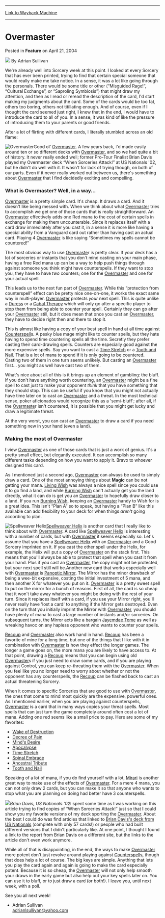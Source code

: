 
---
[Link to Wayback Machine](https://web.archive.org/web/20211017124103/https://magic.wizards.com/en/articles/archive/feature/overmaster-2004-04-21)

[_metadata_:author]:- "Adrian Sullivan"
[_metadata_:description]:- "We're already well into Sorcery week at this point. I looked at every Sorcery that has ever been printed, trying to find that certain special someone that would really make me take notice. In a sense, it was a lot like going through the personals. There would be some title or other (“Misguided Rage!”, “Cultural Exchange”, or “Saproling Symbiosis”) that might draw my attention,"
[_metadata_:generator]:- "Drupal 7 (http://drupal.org)"
[_metadata_:publish_date]:- "2004-04-21"
[_metadata_:title]:- "Overmaster"
[_metadata_:wayback_capture_timestamp]:- "2021-10-17 12:41:03+00:00"
[_metadata_:wayback_raw_url]:- "https://web.archive.org/web/20211017124103id_/https://magic.wizards.com/en/articles/archive/feature/overmaster-2004-04-21"
[_metadata_:wayback_url]:- "https://magic.wizards.com/en/articles/archive/feature/overmaster-2004-04-21"
---


Overmaster
==========



 Posted in **Feature**
 on April 21, 2004 






![](https://media.magic.wizards.com/styles/auth_small/public/images/person/authorpic_adriansullivan.jpg)
By Adrian Sullivan











We're already well into Sorcery week at this point. I looked at every Sorcery that has ever been printed, trying to find that certain special someone that would really make me take notice. In a sense, it was a lot like going through the personals. There would be some title or other (“Misguided Rage!”, “Cultural Exchange”, or “Saproling Symbiosis”) that might draw my attention, and then as I read or reread the description of the card, I'd start making my judgments about the card. Some of the cards would be too fat, others too boring, others not titillating enough. And of course, even if I thought the card seemed just right, I knew that in the end, I would have to introduce the card to all of you. In a sense, it was kind of like the pressure of introducing them to your parents or good friends.

After a lot of flirting with different cards, I literally stumbled across an old flame:

![Overmaster](http://gatherer.wizards.com/Handlers/Image.ashx?type=card&name=Overmaster)Good ol' [Overmaster](https://gatherer.wizards.com/Pages/Card/Details.aspx?name=Overmaster). A few years back, I'd made easily around ten or so different decks with [Overmaster](https://gatherer.wizards.com/Pages/Card/Details.aspx?name=Overmaster), and so we had quite a bit of history. It never really ended well; former Pro-Tour Finalist Brian Davis played my Overmaster deck “When Sorceries Attack!” at US Nationals '02, but he didn't do well with it. It wasn't for lack of trying though, on both of our parts. Even if it never really worked out between us, there's something about [Overmaster](https://gatherer.wizards.com/Pages/Card/Details.aspx?name=Overmaster) that I find decidedly exciting and compelling.

### What is Overmaster? Well, in a way…

[Overmaster](https://gatherer.wizards.com/Pages/Card/Details.aspx?name=Overmaster) is a pretty simple card. It's cheap. It draws a card. And it doesn't like being messed with. When we think about what [Overmaster](https://gatherer.wizards.com/Pages/Card/Details.aspx?name=Overmaster) tries to accomplish we get one of those cards that is really straightforward. An [Overmaster](https://gatherer.wizards.com/Pages/Card/Details.aspx?name=Overmaster) effectively adds one Red mana to the cost of certain spells in exchange for making them uncounterable. Since it replaces itself with a card draw immediately after you cast it, in a sense it is more like having a special ability from a Vanguard card out rather than having cast an actual card. Playing 4 [Overmaster](https://gatherer.wizards.com/Pages/Card/Details.aspx?name=Overmaster) is like saying “Sometimes my spells cannot be countered!”

The most obvious way to use [Overmaste](https://gatherer.wizards.com/Pages/Card/Details.aspx?name=Overmaste)r is pretty clear. If your deck has a lot of sorceries or instants that you don't mind casting on your main phase, having a free Red mana up can be a way to help push things through against someone you think might have counterspells. If they want to stop you, they have to have *two* counters; one for the [Overmaster](https://gatherer.wizards.com/Pages/Card/Details.aspx?name=Overmaster) and one for your actual spell.

This leads us to the next fun part of [Overmaster](https://gatherer.wizards.com/Pages/Card/Details.aspx?name=Overmaster). While this “protection from counterspell” effect can be pretty nice one-on-one, it works the exact same way in multi-player. [Overmaster](https://gatherer.wizards.com/Pages/Card/Details.aspx?name=Overmaster) protects *your* next spell. This is quite unlike a [Duress](https://gatherer.wizards.com/Pages/Card/Details.aspx?name=Duress) or a [Cabal Therapy](https://gatherer.wizards.com/Pages/Card/Details.aspx?name=Cabal+Therapy) which will only go after a specific player to stop them from being able to counter your spell. Certainly they can go after your [Overmaster](https://gatherer.wizards.com/Pages/Card/Details.aspx?name=Overmaster) still, but it does mean that once you cast an [Overmaster](https://gatherer.wizards.com/Pages/Card/Details.aspx?name=Overmaster), they have to decide right then and there to stop it.

This is almost like having a copy of your best spell in hand at all time against [Counterspell](https://gatherer.wizards.com/Pages/Card/Details.aspx?name=Counterspell)s. A pesky blue mage might like to counter spells, but they hate having to spend time countering spells all the time. Secretly they prefer casting their card-drawing spells. Counters are especially good against the more expensive spells. Say you want to cast a [Time Stretch](https://gatherer.wizards.com/Pages/Card/Details.aspx?name=Time+Stretch) or a [Tooth and Nail](https://gatherer.wizards.com/Pages/Card/Details.aspx?name=Tooth+and+Nail). That is a lot of mana to spend if it is only going to be countered. Casting two of them in one turn seems unlikely. But casting an [Overmaster](https://gatherer.wizards.com/Pages/Card/Details.aspx?name=Overmaster) first… you might as well have cast two of them.

What's nice about all of this is it brings up an element of gambling: the bluff. If you don't have anything worth countering, an [Overmaster](https://gatherer.wizards.com/Pages/Card/Details.aspx?name=Overmaster) might be a fine spell to cast just to make your opponent *think* that you have something that they should stop. This can be useful if you know that you might not actually have time later on to cast an [Overmaster](https://gatherer.wizards.com/Pages/Card/Details.aspx?name=Overmaster) and a threat. In the most technical sense, poker aficionados would recognize this as a 'semi-bluff'; after all, if the [Overmaste](https://gatherer.wizards.com/Pages/Card/Details.aspx?name=Overmaste)r isn't countered, it is possible that you might get lucky and draw a legitimate threat. 

At the very worst, you can cast an [Overmaster](https://gatherer.wizards.com/Pages/Card/Details.aspx?name=Overmaster) to draw a card if you need something new in your hand (even a land).

### Making the most of Overmaster

I view [Overmaster](https://gatherer.wizards.com/Pages/Card/Details.aspx?name=Overmaster) as one of those cards that is just a work of genius. It's a pretty small effect, but elegantly executed. It can accomplish so many different tasks depending on how you want to apply it. Bravo to whoever designed this card. 

As I mentioned just a second ago, [Overmaster](https://gatherer.wizards.com/Pages/Card/Details.aspx?name=Overmaster) can always be used to simply draw a card. One of the most annoying things about **Magic** can be not getting your mana. [Living Wish](https://gatherer.wizards.com/Pages/Card/Details.aspx?name=Living+Wish) was always a nice spell since you could use it to go find a land, and while [Burning Wish](https://gatherer.wizards.com/Pages/Card/Details.aspx?name=Burning+Wish) can't actually get you the land directly, what it can do is get you an [Overmaster](https://gatherer.wizards.com/Pages/Card/Details.aspx?name=Overmaster) to hopefully draw closer to a land. If you run [Burning Wish](https://gatherer.wizards.com/Pages/Card/Details.aspx?name=Burning+Wish), keeping an [Overmaster](https://gatherer.wizards.com/Pages/Card/Details.aspx?name=Overmaster) handy to Wish for is a great idea. This isn't “Plan A” so to speak, but having a “Plan B” like this available can add flexibility to your deck for when things *aren't* going according to plan. 

![Spellweaver Helix](http://gatherer.wizards.com/Handlers/Image.ashx?type=card&name=Spellweaver+Helix)[Spellweaver Helix](https://gatherer.wizards.com/Pages/Card/Details.aspx?name=Spellweaver+Helix) is another card that I really like to think about with [Overmaster](https://gatherer.wizards.com/Pages/Card/Details.aspx?name=Overmaster). A card like [Spellweaver Helix](https://gatherer.wizards.com/Pages/Card/Details.aspx?name=Spellweaver+Helix) is interesting with a number of cards, but with [Overmaster](https://gatherer.wizards.com/Pages/Card/Details.aspx?name=Overmaster) it seems especially so. Let's assume that you have a [Spellweaver Helix](https://gatherer.wizards.com/Pages/Card/Details.aspx?name=Spellweaver+Helix) with an [Overmaster](https://gatherer.wizards.com/Pages/Card/Details.aspx?name=Overmaster) and a Good Sorcery imprinted on it. If you cast the other spell under the Helix, for example, the Helix will put a copy of [Overmaster](https://gatherer.wizards.com/Pages/Card/Details.aspx?name=Overmaster) on the stack first. This means that you'll always be able to protect that spell when you cast it from your hand. Plus if you cast an [Overmaster](https://gatherer.wizards.com/Pages/Card/Details.aspx?name=Overmaster), the copy might not be protected, but your next spell still will be.Another new card that works especially well with [Overmaster](https://gatherer.wizards.com/Pages/Card/Details.aspx?name=Overmaster) is [Panoptic Mirror](https://gatherer.wizards.com/Pages/Card/Details.aspx?name=Panoptic+Mirror). The Mirror has the minor drawback of being a wee-bit expensive, costing the initial investment of 5 mana, and then another X for whatever you put on it. [Overmaster](https://gatherer.wizards.com/Pages/Card/Details.aspx?name=Overmaster) is a pretty sweet spell to put on the mirror for a bunch of reasons. First of all, the card is so cheap that it won't take away whatever you might be doing with the rest of your turn. Since it replaces itself with a card, if you use your Mirror right, you'll never really have 'lost a card' to anything if the Mirror gets destroyed. Even on the turn that you initially imprint the Mirror with [Overmaster](https://gatherer.wizards.com/Pages/Card/Details.aspx?name=Overmaster), you should have plenty of mana to cast a large number of instants and/or sorceries. On subsequent turns, the Mirror acts like a bargain [Jayemdae Tome](https://gatherer.wizards.com/Pages/Card/Details.aspx?name=Jayemdae+Tome) as well as wreaking havoc on any hapless opponent who wants to counter your spells.

[Recoup](https://gatherer.wizards.com/Pages/Card/Details.aspx?name=Recoup) and [Overmaster](https://gatherer.wizards.com/Pages/Card/Details.aspx?name=Overmaster) also work hand in hand. [Recoup](https://gatherer.wizards.com/Pages/Card/Details.aspx?name=Recoup) has been a favorite of mine for a long time, but one of the things that I like with it in combination with [Overmaster](https://gatherer.wizards.com/Pages/Card/Details.aspx?name=Overmaster) is how they effect the longer games. The longer a game goes on, the more mana you are likely to have access to. At that point, drawing a [Recoup](https://gatherer.wizards.com/Pages/Card/Details.aspx?name=Recoup) means that you can begin using old [Overmaster](https://gatherer.wizards.com/Pages/Card/Details.aspx?name=Overmaster)s if you just need to draw some cards, and if you are playing against Control, you can keep re-threating them with the [Overmaster](https://gatherer.wizards.com/Pages/Card/Details.aspx?name=Overmaster). When you feel like you no longer need to worry about whether or not the opponent has any counterspells, the [Recoup](https://gatherer.wizards.com/Pages/Card/Details.aspx?name=Recoup) can be flashed back to cast an actual threatening Sorcery.

When it comes to specific Sorceries that are good to use with [Overmaster](https://gatherer.wizards.com/Pages/Card/Details.aspx?name=Overmaster), the ones that come to mind most quickly are the expensive, powerful ones. As I mentioned earlier, when you are playing against counterspells, [Overmaster](https://gatherer.wizards.com/Pages/Card/Details.aspx?name=Overmaster) is a card that in many ways copies your threat spells. Most spells that can just turn the game completely around often cost a lot of mana. Adding one red seems like a small price to pay. Here are some of my favorites:

* [Wake of Destruction](https://gatherer.wizards.com/Pages/Card/Details.aspx?name=Wake+of+Destruction)
* [Decree of Pain](https://gatherer.wizards.com/Pages/Card/Details.aspx?name=Decree+of+Pain)
* [Mind's Desire](https://gatherer.wizards.com/Pages/Card/Details.aspx?name=Mind%27s+Desire)
* [Apocalypse](https://gatherer.wizards.com/Pages/Card/Details.aspx?name=Apocalypse)
* [Time Stretch](https://gatherer.wizards.com/Pages/Card/Details.aspx?name=Time+Stretch)
* [Spinal Embrace](https://gatherer.wizards.com/Pages/Card/Details.aspx?name=Spinal+Embrace)
* [Ancestral Tribute](https://gatherer.wizards.com/Pages/Card/Details.aspx?name=Ancestral+Tribute)
* [Tooth and Nail](https://gatherer.wizards.com/Pages/Card/Details.aspx?name=Tooth+and+Nail)

Speaking of a lot of mana, if you do find yourself with a lot, [Mirari](https://gatherer.wizards.com/Pages/Card/Details.aspx?name=Mirari) is another great way to make use of the effects of [Overmaster](https://gatherer.wizards.com/Pages/Card/Details.aspx?name=Overmaster). For a mere 4 mana, you can not only draw 2 cards, but you can make it so that anyone who wants to stop what you are planning on doing had better have 3 counterspells. 

![](https://media.magic.wizards.com/image_legacy_migration/sideboard/images/usnat02/a990.jpg)*Brian Davis, US Nationals '02*I spent some time as I was working on this article trying to find copies of “When Sorceries Attack!” just so that I could show you my favorite versions of my deck sporting the [Overmaster](https://gatherer.wizards.com/Pages/Card/Details.aspx?name=Overmaster). About the best I could do was find articles that linked to [Brian Davis's deck from US Nationals](http://archive.wizards.com/Magic/Magazine/Article.aspx?x=sideboard/usnat02/d1decks) (complete with only 57 cards!) or people who had built different versions that I didn't particularly like. At one point, I thought I found a link to the report from Brian Davis on a different site, but the links to the article don't even work anymore.

While all of that is disappointing, in the end, the ways to make [Overmaster](https://gatherer.wizards.com/Pages/Card/Details.aspx?name=Overmaster) more potent don't just revolve around playing against [Counterspell](https://gatherer.wizards.com/Pages/Card/Details.aspx?name=Counterspell)s, though that does help a lot of course. The big keys are simple. Anything that lets you play the card again and again is going to make the card especially potent. Because it is so cheap, the [Overmaster](https://gatherer.wizards.com/Pages/Card/Details.aspx?name=Overmaster) will not only help smooth your draws in the early game but also help out your key spells later on. You can use it to bluff, or to just draw a card (or both!). I leave you, until next week, with a poll.

See you all next week! 

- Adrian Sullivan  
adrianlsullivan@yahoo.com







